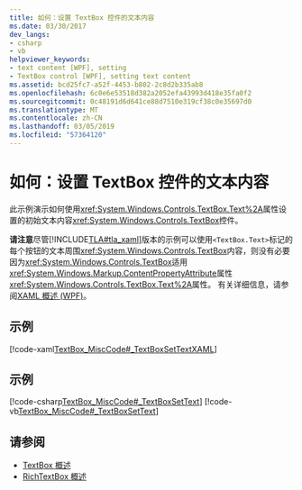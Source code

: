 ```yaml
---
title: 如何：设置 TextBox 控件的文本内容
ms.date: 03/30/2017
dev_langs:
- csharp
- vb
helpviewer_keywords:
- text content [WPF], setting
- TextBox control [WPF], setting text content
ms.assetid: bcd25fc7-a52f-4453-b802-2c8d2b335ab8
ms.openlocfilehash: 6c0e6e53518d382a2052efa43993d418e35fa0f2
ms.sourcegitcommit: 0c48191d6d641ce88d7510e319cf38c0e35697d0
ms.translationtype: MT
ms.contentlocale: zh-CN
ms.lasthandoff: 03/05/2019
ms.locfileid: "57364120"
---
```

# <a name="how-to-set-the-text-content-of-a-textbox-control"></a>如何：设置 TextBox 控件的文本内容
此示例演示如何使用<xref:System.Windows.Controls.TextBox.Text%2A>属性设置的初始文本内容<xref:System.Windows.Controls.TextBox>控件。  
  
 **请注意**尽管[!INCLUDE[TLA#tla_xaml](../../../../includes/tlasharptla-xaml-md.md)]版本的示例可以使用`<TextBox.Text>`标记的每个按钮的文本周围<xref:System.Windows.Controls.TextBox>内容，则没有必要因为<xref:System.Windows.Controls.TextBox>适用<xref:System.Windows.Markup.ContentPropertyAttribute>属性<xref:System.Windows.Controls.TextBox.Text%2A>属性。 有关详细信息，请参阅[XAML 概述 (WPF)](../advanced/xaml-overview-wpf.md)。  
  
## <a name="example"></a>示例  
 [!code-xaml[TextBox_MiscCode#_TextBoxSetTextXAML](~/samples/snippets/csharp/VS_Snippets_Wpf/TextBox_MiscCode/CSharp/Window1.xaml#_textboxsettextxaml)]  
  
## <a name="example"></a>示例  
 [!code-csharp[TextBox_MiscCode#_TextBoxSetText](~/samples/snippets/csharp/VS_Snippets_Wpf/TextBox_MiscCode/CSharp/Window1.xaml.cs#_textboxsettext)]
 [!code-vb[TextBox_MiscCode#_TextBoxSetText](~/samples/snippets/visualbasic/VS_Snippets_Wpf/TextBox_MiscCode/VisualBasic/Window1.xaml.vb#_textboxsettext)]  
  
## <a name="see-also"></a>请参阅
- [TextBox 概述](textbox-overview.md)
- [RichTextBox 概述](richtextbox-overview.md)
